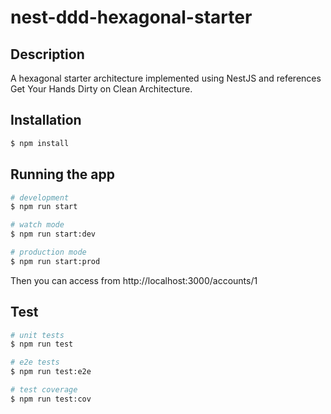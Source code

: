 # nest-ddd-hexagonal-starter

## Description

A hexagonal starter architecture implemented using NestJS and references Get Your Hands Dirty on Clean Architecture.

## Installation

```bash
$ npm install
```

## Running the app

```bash
# development
$ npm run start

# watch mode
$ npm run start:dev

# production mode
$ npm run start:prod
```
Then you can access from http://localhost:3000/accounts/1

## Test

```bash
# unit tests
$ npm run test

# e2e tests
$ npm run test:e2e

# test coverage
$ npm run test:cov
```


